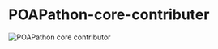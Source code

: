 # POAPathon-core-contributer

![POAPathon core contributor](https://user-images.githubusercontent.com/86709559/142404119-31d395bb-196d-44f7-9352-fe856bfc0b2f.png)
